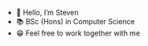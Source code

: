 - 👋 Hello, I’m Steven
- 📚 BSc (Hons) in Computer Science
- 😁 Feel free to work together with me
<!---
sterbeN27/sterbeN27 is a ✨ special ✨ repository because its `README.md` (this file) appears on your GitHub profile.
You can click the Preview link to take a look at your changes.
--->
